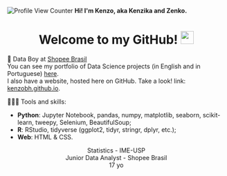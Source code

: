 
![Profile View Counter](https://komarev.com/ghpvc/?username=KenzoBH&color=brightgreen) **Hi! I'm Kenzo, aka Kenzika and Zenko.**

<h1 align="center">Welcome to my GitHub! <img src="https://raw.githubusercontent.com/iampavangandhi/iampavangandhi/master/gifs/Hi.gif" width="30px"></h1>

🧡 Data Boy at [Shopee Brasil](https://shopee.com.br)  
You can see my portfolio of Data Science projects (in English and in Portuguese) [here](https://github.com/KenzoBH/Data-Science).   
I also have a website, hosted here on GitHub. Take a look! link: [kenzobh.github.io](https://kenzobh.github.io/).

👨🏻‍💻 Tools and skills:   
- **Python**: Jupyter Notebook, pandas, numpy, matplotlib, seaborn, scikit-learn, tweepy, Selenium, BeautifulSoup;
- **R**: RStudio, tidyverse (ggplot2, tidyr, stringr, dplyr, etc.);
- **Web**: HTML & CSS.

<p align="center">Statistics - IME-USP<br>Junior Data Analyst - Shopee Brasil<br>17 yo</p>
